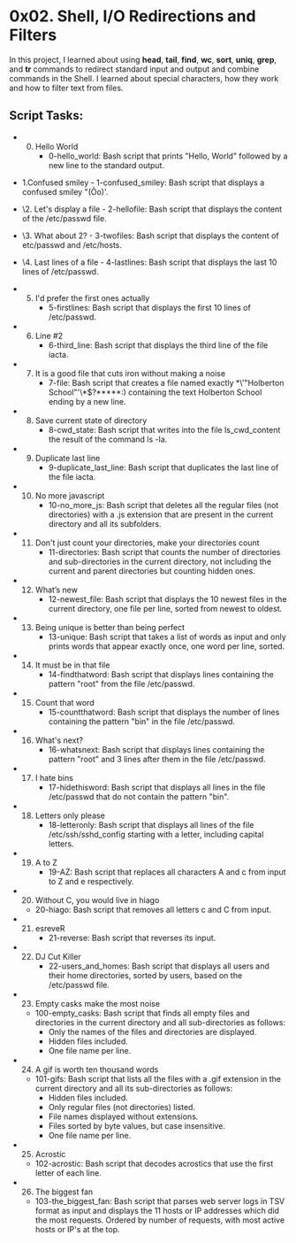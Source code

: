 # 0x02. Shell, I/O Redirections and Filters
In this project, I learned about using **head**, **tail**, **find**, **wc**, **sort**, **uniq**, **grep**, and **tr** commands to redirect standard input and output and combine commands in the Shell. I learned about special characters, how they work and how to filter text from files.

## Script Tasks:

*   0. Hello World
       - 0-hello_world: Bash script that prints "Hello, World" followed by a new line to the standard output.
  
*   1.Confused smiley
        - 1-confused_smiley: Bash script that displays a confused smiley "(Ôo)'.

*   \2. Let's display a file
        - 2-hellofile: Bash script that displays the content of the /etc/passwd file.

*   \3. What about 2?
        - 3-twofiles: Bash script that displays the content of etc/passwd and /etc/hosts.

*   \4. Last lines of a file
        - 4-lastlines: Bash script that displays the last 10 lines of /etc/passwd.

*   5. I'd prefer the first ones actually
        - 5-firstlines: Bash script that displays the first 10 lines of /etc/passwd.

*   6. Line #2
        - 6-third_line: Bash script that displays the third line of the file iacta.

*   7. It is a good file that cuts iron without making a noise
        - 7-file: Bash script that creates a file named exactly \*\\'"Holberton School"\'\\*$\?\*\*\*\*\*:) containing the text Holberton School ending by a new line.

*   8. Save current state of directory
       - 8-cwd_state: Bash script that writes into the file ls_cwd_content the result of the command ls -la.

*   9. Duplicate last line
       - 9-duplicate_last_line: Bash script that duplicates the last line of the file iacta.

*   10. No more javascript
        - 10-no_more_js: Bash script that deletes all the regular files (not directories) with a .js extension that are present in the current directory and all its subfolders.

*   11. Don't just count your directories, make your directories count
        - 11-directories: Bash script that counts the number of directories and sub-directories in the current directory, not including the current and parent directories but counting hidden ones.

*   12. What’s new
        - 12-newest_file: Bash script that displays the 10 newest files in the current directory, one file per line, sorted from newest to oldest.

*   13. Being unique is better than being perfect
        - 13-unique: Bash script that takes a list of words as input and only prints words that appear exactly once, one word per line, sorted.

*   14. It must be in that file
        - 14-findthatword: Bash script that displays lines containing the pattern "root" from the file /etc/passwd.

*   15. Count that word
        - 15-countthatword: Bash script that displays the number of lines containing the pattern "bin" in the file /etc/passwd.

*   16. What's next?
        - 16-whatsnext: Bash script that displays lines containing the pattern "root" and 3 lines after them in the file /etc/passwd.

*   17. I hate bins
        - 17-hidethisword: Bash script that displays all lines in the file /etc/passwd that do not contain the pattern "bin".

*   18. Letters only please
        - 18-letteronly: Bash script that displays all lines of the file /etc/ssh/sshd_config starting with a letter, including capital letters.

*   19. A to Z
        - 19-AZ: Bash script that replaces all characters A and c from input to Z and e respectively.

*   20. Without C, you would live in hiago
       - 20-hiago: Bash script that removes all letters c and C from input.

*   21. esreveR
        - 21-reverse: Bash script that reverses its input.

*   22. DJ Cut Killer
        - 22-users_and_homes: Bash script that displays all users and their home directories, sorted by users, based on the /etc/passwd file.

*   23. Empty casks make the most noise
      - 100-empty_casks: Bash script that finds all empty files and directories in the current directory and all sub-directories as follows:
           - Only the names of the files and directories are displayed.
           - Hidden files included.
           - One file name per line.

*   24. A gif is worth ten thousand words
      - 101-gifs: Bash script that lists all the files with a .gif extension in the current directory and all its sub-directories as follows:
         - Hidden files included.
         - Only regular files (not directories) listed.
         - File names displayed without extensions.
         - Files sorted by byte values, but case insensitive.
         - One file name per line.

*   25. Acrostic
      - 102-acrostic: Bash script that decodes acrostics that use the first letter of each line.

*   26. The biggest fan
     - 103-the_biggest_fan: Bash script that parses web server logs in TSV format as input and displays the 11 hosts or IP addresses which did the most requests.
Ordered by number of requests, with most active hosts or IP's at the top.
